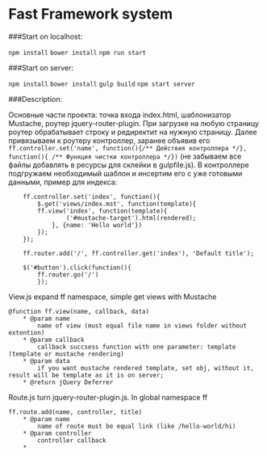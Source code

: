 # Fast Framework system 

###Start on localhost:

`npm install`
`bower install`
`npm run start`

###Start on server:

`npm install`
`bower install`
`gulp build`
`npm start server`


###Description: 

Основные части проекта: точка входа index.html, шаблонизатор Mustache, роутер jquery-router-plugin. При загрузке на любую страницу роутер обрабатывает строку и редиректит на нужную страницу. Далее привязываем к роутеру контроллер, заранее объявив его `ff.controller.set('name', function(){/** Действия контроллера */}, function(){ /** Функция чистки контроллера */})` (не забываем все файлы добавлять в ресурсы для склейки в gulpfile.js). В контроллере подгружаем необходимый шаблон и инсертим его с уже готовыми данными, пример для индекса: 

```
    ff.controller.set('index', function(){
        $.get('views/index.mst', function(template){
        ff.view('index', function(template){
                ('#mustache-target').html(rendered);
            }, {name: 'Hello world'})            
        });
    });

    ff.router.add('/', ff.controller.get('index'), 'Default title');

    $('#button').click(function(){
        ff.router.go('/')
        });
```

View.js expand ff namespace, simple get views with Mustache

    @function ff.view(name, callback, data)
        * @param name
            name of view (must equal file name in views folder without extention)
        * @param callback
            callback succsess function with one parameter: template (template or mustache rendering)
        * @param data
            if you want mustache rendered template, set obj, without it, result will be template as it is on server;
        * @return jQuery Deferrer

Route.js turn jquery-router-plugin.js. In global namespace ff

    ff.route.add(name, controller, title)
        * @param name 
            name of route must be equal link (like /hello-world/hi)
        * @param controller 
            controller callback
        * 
